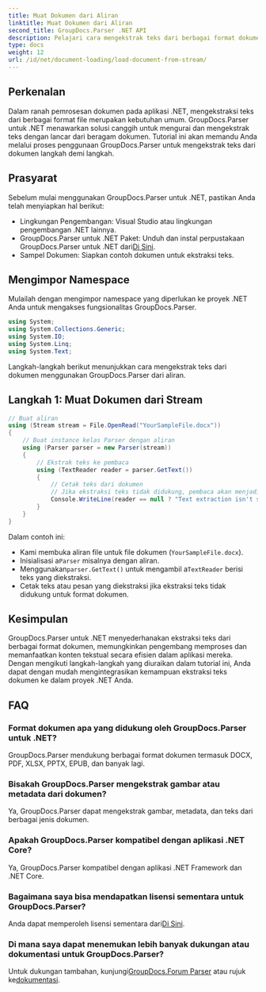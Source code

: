 ```yaml
---
title: Muat Dokumen dari Aliran
linktitle: Muat Dokumen dari Aliran
second_title: GroupDocs.Parser .NET API
description: Pelajari cara mengekstrak teks dari berbagai format dokumen di .NET menggunakan GroupDocs.Parser. Panduan langkah demi langkah dengan contoh kode.
type: docs
weight: 12
url: /id/net/document-loading/load-document-from-stream/
---
```

## Perkenalan
Dalam ranah pemrosesan dokumen pada aplikasi .NET, mengekstraksi teks dari berbagai format file merupakan kebutuhan umum. GroupDocs.Parser untuk .NET menawarkan solusi canggih untuk mengurai dan mengekstrak teks dengan lancar dari beragam dokumen. Tutorial ini akan memandu Anda melalui proses penggunaan GroupDocs.Parser untuk mengekstrak teks dari dokumen langkah demi langkah.
## Prasyarat
Sebelum mulai menggunakan GroupDocs.Parser untuk .NET, pastikan Anda telah menyiapkan hal berikut:
- Lingkungan Pengembangan: Visual Studio atau lingkungan pengembangan .NET lainnya.
-  GroupDocs.Parser untuk .NET Paket: Unduh dan instal perpustakaan GroupDocs.Parser untuk .NET dari[Di Sini](https://releases.groupdocs.com/parser/net/).
- Sampel Dokumen: Siapkan contoh dokumen untuk ekstraksi teks.
## Mengimpor Namespace
Mulailah dengan mengimpor namespace yang diperlukan ke proyek .NET Anda untuk mengakses fungsionalitas GroupDocs.Parser.
```csharp
using System;
using System.Collections.Generic;
using System.IO;
using System.Linq;
using System.Text;
```

Langkah-langkah berikut menunjukkan cara mengekstrak teks dari dokumen menggunakan GroupDocs.Parser dari aliran.
## Langkah 1: Muat Dokumen dari Stream
```csharp
// Buat aliran
using (Stream stream = File.OpenRead("YourSampleFile.docx"))
{
    // Buat instance kelas Parser dengan aliran
    using (Parser parser = new Parser(stream))
    {
        // Ekstrak teks ke pembaca
        using (TextReader reader = parser.GetText())
        {
            // Cetak teks dari dokumen
            // Jika ekstraksi teks tidak didukung, pembaca akan menjadi nol
            Console.WriteLine(reader == null ? "Text extraction isn't supported" : reader.ReadToEnd());
        }
    }
}
```
Dalam contoh ini:
- Kami membuka aliran file untuk file dokumen (`YourSampleFile.docx`).
-  Inisialisasi a`Parser` misalnya dengan aliran.
-  Menggunakan`parser.GetText()` untuk mengambil a`TextReader` berisi teks yang diekstraksi.
- Cetak teks atau pesan yang diekstraksi jika ekstraksi teks tidak didukung untuk format dokumen.
## Kesimpulan
GroupDocs.Parser untuk .NET menyederhanakan ekstraksi teks dari berbagai format dokumen, memungkinkan pengembang memproses dan memanfaatkan konten tekstual secara efisien dalam aplikasi mereka. Dengan mengikuti langkah-langkah yang diuraikan dalam tutorial ini, Anda dapat dengan mudah mengintegrasikan kemampuan ekstraksi teks dokumen ke dalam proyek .NET Anda.

## FAQ
### Format dokumen apa yang didukung oleh GroupDocs.Parser untuk .NET?
GroupDocs.Parser mendukung berbagai format dokumen termasuk DOCX, PDF, XLSX, PPTX, EPUB, dan banyak lagi.
### Bisakah GroupDocs.Parser mengekstrak gambar atau metadata dari dokumen?
Ya, GroupDocs.Parser dapat mengekstrak gambar, metadata, dan teks dari berbagai jenis dokumen.
### Apakah GroupDocs.Parser kompatibel dengan aplikasi .NET Core?
Ya, GroupDocs.Parser kompatibel dengan aplikasi .NET Framework dan .NET Core.
### Bagaimana saya bisa mendapatkan lisensi sementara untuk GroupDocs.Parser?
 Anda dapat memperoleh lisensi sementara dari[Di Sini](https://purchase.groupdocs.com/temporary-license/).
### Di mana saya dapat menemukan lebih banyak dukungan atau dokumentasi untuk GroupDocs.Parser?
 Untuk dukungan tambahan, kunjungi[GroupDocs.Forum Parser](https://forum.groupdocs.com/c/parser/17) atau rujuk ke[dokumentasi](https://reference.groupdocs.com/parser/net/).
